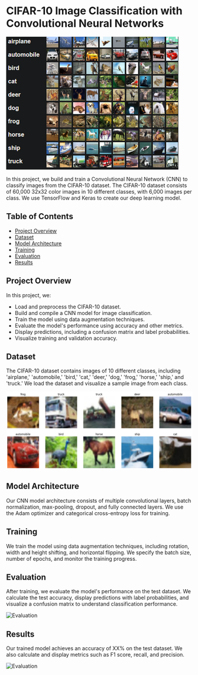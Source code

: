 # CIFAR-10 Image Classification with Convolutional Neural Networks

![CIFAR-10](images/cifar10.png)

In this project, we build and train a Convolutional Neural Network (CNN) to classify images from the CIFAR-10 dataset. The CIFAR-10 dataset consists of 60,000 32x32 color images in 10 different classes, with 6,000 images per class. We use TensorFlow and Keras to create our deep learning model.

## Table of Contents
- [Project Overview](#project-overview)
- [Dataset](#dataset)
- [Model Architecture](#model-architecture)
- [Training](#training)
- [Evaluation](#evaluation)
- [Results](#results)


## Project Overview

In this project, we:

- Load and preprocess the CIFAR-10 dataset.
- Build and compile a CNN model for image classification.
- Train the model using data augmentation techniques.
- Evaluate the model's performance using accuracy and other metrics.
- Display predictions, including a confusion matrix and label probabilities.
- Visualize training and validation accuracy.

## Dataset

The CIFAR-10 dataset contains images of 10 different classes, including 'airplane,' 'automobile,' 'bird,' 'cat,' 'deer,' 'dog,' 'frog,' 'horse,' 'ship,' and 'truck.' We load the dataset and visualize a sample image from each class.

![dataset](images/dataset.png)

## Model Architecture

Our CNN model architecture consists of multiple convolutional layers, batch normalization, max-pooling, dropout, and fully connected layers. We use the Adam optimizer and categorical cross-entropy loss for training.

## Training

We train the model using data augmentation techniques, including rotation, width and height shifting, and horizontal flipping. We specify the batch size, number of epochs, and monitor the training progress.


## Evaluation

After training, we evaluate the model's performance on the test dataset. We calculate the test accuracy, display predictions with label probabilities, and visualize a confusion matrix to understand classification performance.

![Evaluation](evaluation.png)

## Results

Our trained model achieves an accuracy of XX% on the test dataset. We also calculate and display metrics such as F1 score, recall, and precision.

![Evaluation](evaluation.png)




